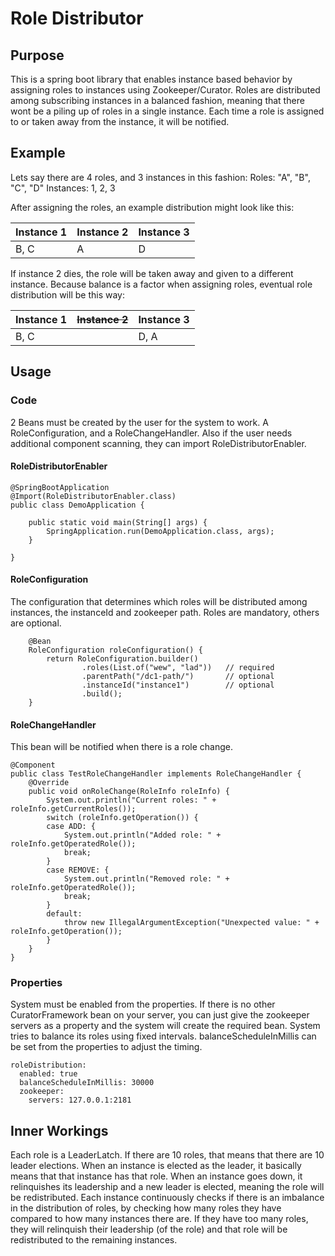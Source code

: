 # Role Distributor

## Purpose

This is a spring boot library that enables instance based behavior by assigning roles to instances using Zookeeper/Curator. 
Roles are distributed among subscribing instances in a balanced fashion, meaning that there wont be a piling up of roles in a single instance.
Each time a role is assigned to or taken away from the instance, it will be notified.

## Example

Lets say there are 4 roles, and 3 instances in this fashion:
Roles: "A", "B", "C", "D"
Instances: 1, 2, 3

After assigning the roles, an example distribution might look like this:

| Instance 1 | Instance 2 | Instance 3 |
|------------|------------|------------|
| B, C       | A          | D          |

If instance 2 dies, the role will be taken away and given to a different instance. Because balance is a factor when assigning roles, eventual role distribution will be this way:

| Instance 1 | ~~Instance 2~~ | Instance 3 |
|------------|------------|------------|
| B, C       |            | D, A       |

## Usage

### Code
2 Beans must be created by the user for the system to work. A RoleConfiguration, and a RoleChangeHandler. Also if the user needs additional component scanning, they can import RoleDistributorEnabler.

#### RoleDistributorEnabler
```
@SpringBootApplication
@Import(RoleDistributorEnabler.class)
public class DemoApplication {

	public static void main(String[] args) {
		SpringApplication.run(DemoApplication.class, args);
	}

}
```

#### RoleConfiguration
The configuration that determines which roles will be distributed among instances, the instanceId and zookeeper path. Roles are mandatory, others are optional.
```
	@Bean
	RoleConfiguration roleConfiguration() {
		return RoleConfiguration.builder()
				.roles(List.of("wew", "lad")) 	// required
				.parentPath("/dc1-path/")		// optional
				.instanceId("instance1")		// optional
				.build();
	}
```

#### RoleChangeHandler
This bean will be notified when there is a role change.
```
@Component
public class TestRoleChangeHandler implements RoleChangeHandler {
	@Override
	public void onRoleChange(RoleInfo roleInfo) {
		System.out.println("Current roles: " + roleInfo.getCurrentRoles());
		switch (roleInfo.getOperation()) {
		case ADD: {
			System.out.println("Added role: " + roleInfo.getOperatedRole());
			break;
		}
		case REMOVE: {
			System.out.println("Removed role: " + roleInfo.getOperatedRole());
			break;
		}
		default:
			throw new IllegalArgumentException("Unexpected value: " + roleInfo.getOperation());
		}
	}
}
```

### Properties
System must be enabled from the properties. If there is no other CuratorFramework bean on your server, you can just give the zookeeper servers as a property and the system will create the required bean.
System tries to balance its roles using fixed intervals. balanceScheduleInMillis can be set from the properties to adjust the timing.
```
roleDistribution:
  enabled: true
  balanceScheduleInMillis: 30000
  zookeeper:
    servers: 127.0.0.1:2181
```

## Inner Workings

Each role is a LeaderLatch. If there are 10 roles, that means that there are 10 leader elections. When an instance is elected as the leader, it basically means that that instance has that role. When an instance goes down, it relinquishes its leadership and a new leader is elected, meaning the role will be redistributed.
Each instance continuously checks if there is an imbalance in the distribution of roles, by checking how many roles they have compared to how many instances there are. If they have too many roles, they will relinquish their leadership (of the role) and that role will be redistributed to the remaining instances.
